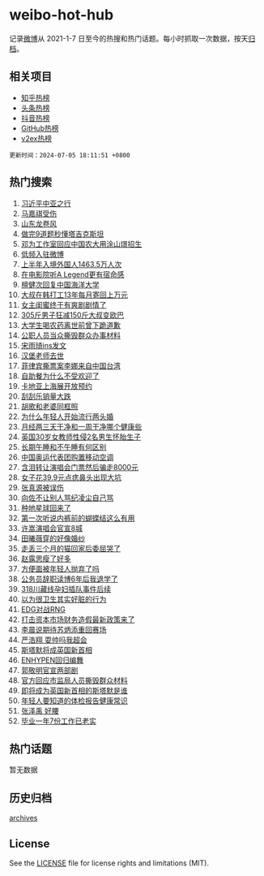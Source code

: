 # weibo-hot-hub

记录[微博](https://www.weibo.com)从 2021-1-7 日至今的热搜和热门话题。每小时抓取一次数据，按天[归档](archives)。

## 相关项目

- [知乎热榜](https://github.com/lonnyzhang423/zhihu-hot-hub)
- [头条热榜](https://github.com/lonnyzhang423/toutiao-hot-hub)
- [抖音热榜](https://github.com/lonnyzhang423/douyin-hot-hub)
- [GitHub热榜](https://github.com/lonnyzhang423/github-hot-hub)
- [v2ex热榜](https://github.com/lonnyzhang423/v2ex-hot-hub)


`更新时间：2024-07-05 18:11:51 +0800`

## 热门搜索

1. [习近平中亚之行](https://m.weibo.cn/search?containerid=100103type%3D1%26t%3D10%26q%3D%23%E4%B9%A0%E8%BF%91%E5%B9%B3%E4%B8%AD%E4%BA%9A%E4%B9%8B%E8%A1%8C%23&stream_entry_id=51&isnewpage=1&extparam=seat%3D1%26q%3D%2523%25E4%25B9%25A0%25E8%25BF%2591%25E5%25B9%25B3%25E4%25B8%25AD%25E4%25BA%259A%25E4%25B9%258B%25E8%25A1%258C%2523%26stream_entry_id%3D51%26c_type%3D51%26filter_type%3Drealtimehot%26pos%3D0%26cate%3D10103%26dgr%3D0%26display_time%3D1720174310%26pre_seqid%3D1720174310480023587106)
1. [马嘉祺受伤](https://m.weibo.cn/search?containerid=100103type%3D1%26t%3D10%26q%3D%E9%A9%AC%E5%98%89%E7%A5%BA%E5%8F%97%E4%BC%A4&stream_entry_id=31&isnewpage=1&extparam=seat%3D1%26q%3D%25E9%25A9%25AC%25E5%2598%2589%25E7%25A5%25BA%25E5%258F%2597%25E4%25BC%25A4%26dgr%3D0%26c_type%3D31%26lcate%3D5001%26cate%3D5001%26realpos%3D1%26stream_entry_id%3D31%26filter_type%3Drealtimehot%26band_rank%3D1%26pos%3D0%26flag%3D1%26display_time%3D1720174310%26pre_seqid%3D1720174310480023587106)
1. [山东龙卷风](https://m.weibo.cn/search?containerid=100103type%3D1%26t%3D10%26q%3D%E5%B1%B1%E4%B8%9C%E9%BE%99%E5%8D%B7%E9%A3%8E&stream_entry_id=31&isnewpage=1&extparam=seat%3D1%26q%3D%25E5%25B1%25B1%25E4%25B8%259C%25E9%25BE%2599%25E5%258D%25B7%25E9%25A3%258E%26dgr%3D0%26c_type%3D31%26lcate%3D5001%26cate%3D5001%26realpos%3D2%26stream_entry_id%3D31%26filter_type%3Drealtimehot%26band_rank%3D2%26pos%3D1%26flag%3D0%26display_time%3D1720174310%26pre_seqid%3D1720174310480023587106)
1. [做完9道题秒懂塔吉克斯坦](https://m.weibo.cn/search?containerid=100103type%3D1%26t%3D10%26q%3D%23%E5%81%9A%E5%AE%8C9%E9%81%93%E9%A2%98%E7%A7%92%E6%87%82%E5%A1%94%E5%90%89%E5%85%8B%E6%96%AF%E5%9D%A6%23&stream_entry_id=31&isnewpage=1&extparam=seat%3D1%26q%3D%2523%25E5%2581%259A%25E5%25AE%258C9%25E9%2581%2593%25E9%25A2%2598%25E7%25A7%2592%25E6%2587%2582%25E5%25A1%2594%25E5%2590%2589%25E5%2585%258B%25E6%2596%25AF%25E5%259D%25A6%2523%26dgr%3D0%26c_type%3D31%26lcate%3D5001%26cate%3D5001%26realpos%3D3%26stream_entry_id%3D31%26filter_type%3Drealtimehot%26band_rank%3D3%26pos%3D2%26flag%3D1%26display_time%3D1720174310%26pre_seqid%3D1720174310480023587106)
1. [邓为工作室回应中国农大用涂山璟招生](https://m.weibo.cn/search?containerid=100103type%3D1%26t%3D10%26q%3D%23%E9%82%93%E4%B8%BA%E5%B7%A5%E4%BD%9C%E5%AE%A4%E5%9B%9E%E5%BA%94%E4%B8%AD%E5%9B%BD%E5%86%9C%E5%A4%A7%E7%94%A8%E6%B6%82%E5%B1%B1%E7%92%9F%E6%8B%9B%E7%94%9F%23&stream_entry_id=31&isnewpage=1&extparam=seat%3D1%26q%3D%2523%25E9%2582%2593%25E4%25B8%25BA%25E5%25B7%25A5%25E4%25BD%259C%25E5%25AE%25A4%25E5%259B%259E%25E5%25BA%2594%25E4%25B8%25AD%25E5%259B%25BD%25E5%2586%259C%25E5%25A4%25A7%25E7%2594%25A8%25E6%25B6%2582%25E5%25B1%25B1%25E7%2592%259F%25E6%258B%259B%25E7%2594%259F%2523%26dgr%3D0%26c_type%3D31%26lcate%3D5001%26cate%3D5001%26realpos%3D4%26stream_entry_id%3D31%26filter_type%3Drealtimehot%26band_rank%3D4%26pos%3D3%26flag%3D1%26display_time%3D1720174310%26pre_seqid%3D1720174310480023587106)
1. [低频入驻微博](https://m.weibo.cn/search?containerid=100103type%3D1%26t%3D10%26q%3D%23%E4%BD%8E%E9%A2%91%E5%85%A5%E9%A9%BB%E5%BE%AE%E5%8D%9A%23&stream_entry_id=31&isnewpage=1&extparam=seat%3D1%26q%3D%2523%25E4%25BD%258E%25E9%25A2%2591%25E5%2585%25A5%25E9%25A9%25BB%25E5%25BE%25AE%25E5%258D%259A%2523%26dgr%3D0%26c_type%3D31%26lcate%3D5001%26cate%3D5001%26realpos%3D5%26stream_entry_id%3D31%26filter_type%3Drealtimehot%26band_rank%3D5%26pos%3D4%26flag%3D1%26display_time%3D1720174310%26pre_seqid%3D1720174310480023587106)
1. [上半年入境外国人1463.5万人次](https://m.weibo.cn/search?containerid=100103type%3D1%26t%3D10%26q%3D%23%E4%B8%8A%E5%8D%8A%E5%B9%B4%E5%85%A5%E5%A2%83%E5%A4%96%E5%9B%BD%E4%BA%BA1463.5%E4%B8%87%E4%BA%BA%E6%AC%A1%23&stream_entry_id=31&isnewpage=1&extparam=seat%3D1%26q%3D%2523%25E4%25B8%258A%25E5%258D%258A%25E5%25B9%25B4%25E5%2585%25A5%25E5%25A2%2583%25E5%25A4%2596%25E5%259B%25BD%25E4%25BA%25BA1463.5%25E4%25B8%2587%25E4%25BA%25BA%25E6%25AC%25A1%2523%26dgr%3D0%26c_type%3D31%26lcate%3D5001%26cate%3D5001%26realpos%3D6%26stream_entry_id%3D31%26filter_type%3Drealtimehot%26band_rank%3D6%26pos%3D5%26flag%3D1%26display_time%3D1720174310%26pre_seqid%3D1720174310480023587106)
1. [在电影院听A Legend更有宿命感](https://m.weibo.cn/search?containerid=100103type%3D1%26t%3D10%26q%3D%23%E5%9C%A8%E7%94%B5%E5%BD%B1%E9%99%A2%E5%90%ACA+Legend%E6%9B%B4%E6%9C%89%E5%AE%BF%E5%91%BD%E6%84%9F%23&stream_entry_id=31&isnewpage=1&extparam=seat%3D1%26topic_ad%3D1%26q%3D%2523%25E5%259C%25A8%25E7%2594%25B5%25E5%25BD%25B1%25E9%2599%25A2%25E5%2590%25ACA%2520Legend%25E6%259B%25B4%25E6%259C%2589%25E5%25AE%25BF%25E5%2591%25BD%25E6%2584%259F%2523%26dgr%3D0%26c_type%3D31%26adid%3D245013%26lcate%3D5001%26cate%3D5001%26stream_entry_id%3D31%26is_ad_pos%3D1%26band_rank%3D7%26pos%3D6%26filter_type%3Drealtimehot%26display_time%3D1720174310%26pre_seqid%3D1720174310480023587106)
1. [檀健次回复中国海洋大学](https://m.weibo.cn/search?containerid=100103type%3D1%26t%3D10%26q%3D%23%E6%AA%80%E5%81%A5%E6%AC%A1%E5%9B%9E%E5%A4%8D%E4%B8%AD%E5%9B%BD%E6%B5%B7%E6%B4%8B%E5%A4%A7%E5%AD%A6%23&stream_entry_id=31&isnewpage=1&extparam=seat%3D1%26q%3D%2523%25E6%25AA%2580%25E5%2581%25A5%25E6%25AC%25A1%25E5%259B%259E%25E5%25A4%258D%25E4%25B8%25AD%25E5%259B%25BD%25E6%25B5%25B7%25E6%25B4%258B%25E5%25A4%25A7%25E5%25AD%25A6%2523%26dgr%3D0%26c_type%3D31%26lcate%3D5001%26cate%3D5001%26realpos%3D7%26stream_entry_id%3D31%26filter_type%3Drealtimehot%26band_rank%3D7%26pos%3D7%26flag%3D0%26display_time%3D1720174310%26pre_seqid%3D1720174310480023587106)
1. [大叔在韩打工13年每月寄回上万元](https://m.weibo.cn/search?containerid=100103type%3D1%26t%3D10%26q%3D%23%E5%A4%A7%E5%8F%94%E5%9C%A8%E9%9F%A9%E6%89%93%E5%B7%A513%E5%B9%B4%E6%AF%8F%E6%9C%88%E5%AF%84%E5%9B%9E%E4%B8%8A%E4%B8%87%E5%85%83%23&stream_entry_id=31&isnewpage=1&extparam=seat%3D1%26q%3D%2523%25E5%25A4%25A7%25E5%258F%2594%25E5%259C%25A8%25E9%259F%25A9%25E6%2589%2593%25E5%25B7%25A513%25E5%25B9%25B4%25E6%25AF%258F%25E6%259C%2588%25E5%25AF%2584%25E5%259B%259E%25E4%25B8%258A%25E4%25B8%2587%25E5%2585%2583%2523%26dgr%3D0%26c_type%3D31%26lcate%3D5001%26cate%3D5001%26realpos%3D8%26stream_entry_id%3D31%26filter_type%3Drealtimehot%26band_rank%3D8%26pos%3D8%26flag%3D0%26display_time%3D1720174310%26pre_seqid%3D1720174310480023587106)
1. [女主闺蜜终于有爽剧剧情了](https://m.weibo.cn/search?containerid=100103type%3D1%26t%3D10%26q%3D%23%E5%A5%B3%E4%B8%BB%E9%97%BA%E8%9C%9C%E7%BB%88%E4%BA%8E%E6%9C%89%E7%88%BD%E5%89%A7%E5%89%A7%E6%83%85%E4%BA%86%23&stream_entry_id=31&isnewpage=1&extparam=seat%3D1%26q%3D%2523%25E5%25A5%25B3%25E4%25B8%25BB%25E9%2597%25BA%25E8%259C%259C%25E7%25BB%2588%25E4%25BA%258E%25E6%259C%2589%25E7%2588%25BD%25E5%2589%25A7%25E5%2589%25A7%25E6%2583%2585%25E4%25BA%2586%2523%26dgr%3D0%26c_type%3D31%26lcate%3D5001%26cate%3D5001%26realpos%3D9%26stream_entry_id%3D31%26filter_type%3Drealtimehot%26band_rank%3D9%26pos%3D9%26flag%3D0%26display_time%3D1720174310%26pre_seqid%3D1720174310480023587106)
1. [305斤男子狂减150斤大叔变欧巴](https://m.weibo.cn/search?containerid=100103type%3D1%26t%3D10%26q%3D%23305%E6%96%A4%E7%94%B7%E5%AD%90%E7%8B%82%E5%87%8F150%E6%96%A4%E5%A4%A7%E5%8F%94%E5%8F%98%E6%AC%A7%E5%B7%B4%23&stream_entry_id=31&isnewpage=1&extparam=seat%3D1%26q%3D%2523305%25E6%2596%25A4%25E7%2594%25B7%25E5%25AD%2590%25E7%258B%2582%25E5%2587%258F150%25E6%2596%25A4%25E5%25A4%25A7%25E5%258F%2594%25E5%258F%2598%25E6%25AC%25A7%25E5%25B7%25B4%2523%26dgr%3D0%26c_type%3D31%26lcate%3D5001%26cate%3D5001%26realpos%3D10%26stream_entry_id%3D31%26filter_type%3Drealtimehot%26band_rank%3D10%26pos%3D10%26flag%3D32768%26display_time%3D1720174310%26pre_seqid%3D1720174310480023587106)
1. [大学生喝农药离世前曾下跪道歉](https://m.weibo.cn/search?containerid=100103type%3D1%26t%3D10%26q%3D%23%E5%A4%A7%E5%AD%A6%E7%94%9F%E5%96%9D%E5%86%9C%E8%8D%AF%E7%A6%BB%E4%B8%96%E5%89%8D%E6%9B%BE%E4%B8%8B%E8%B7%AA%E9%81%93%E6%AD%89%23&stream_entry_id=31&isnewpage=1&extparam=seat%3D1%26q%3D%2523%25E5%25A4%25A7%25E5%25AD%25A6%25E7%2594%259F%25E5%2596%259D%25E5%2586%259C%25E8%258D%25AF%25E7%25A6%25BB%25E4%25B8%2596%25E5%2589%258D%25E6%259B%25BE%25E4%25B8%258B%25E8%25B7%25AA%25E9%2581%2593%25E6%25AD%2589%2523%26dgr%3D0%26c_type%3D31%26lcate%3D5001%26cate%3D5001%26realpos%3D11%26stream_entry_id%3D31%26filter_type%3Drealtimehot%26band_rank%3D11%26pos%3D11%26flag%3D1%26display_time%3D1720174310%26pre_seqid%3D1720174310480023587106)
1. [公职人员当众撕毁群众办事材料](https://m.weibo.cn/search?containerid=100103type%3D1%26t%3D10%26q%3D%23%E5%85%AC%E8%81%8C%E4%BA%BA%E5%91%98%E5%BD%93%E4%BC%97%E6%92%95%E6%AF%81%E7%BE%A4%E4%BC%97%E5%8A%9E%E4%BA%8B%E6%9D%90%E6%96%99%23&stream_entry_id=31&isnewpage=1&extparam=seat%3D1%26q%3D%2523%25E5%2585%25AC%25E8%2581%258C%25E4%25BA%25BA%25E5%2591%2598%25E5%25BD%2593%25E4%25BC%2597%25E6%2592%2595%25E6%25AF%2581%25E7%25BE%25A4%25E4%25BC%2597%25E5%258A%259E%25E4%25BA%258B%25E6%259D%2590%25E6%2596%2599%2523%26dgr%3D0%26c_type%3D31%26lcate%3D5001%26cate%3D5001%26realpos%3D12%26stream_entry_id%3D31%26filter_type%3Drealtimehot%26band_rank%3D12%26pos%3D12%26flag%3D1%26display_time%3D1720174310%26pre_seqid%3D1720174310480023587106)
1. [宋雨琦ins发文](https://m.weibo.cn/search?containerid=100103type%3D1%26t%3D10%26q%3D%23%E5%AE%8B%E9%9B%A8%E7%90%A6ins%E5%8F%91%E6%96%87%23&stream_entry_id=31&isnewpage=1&extparam=seat%3D1%26q%3D%2523%25E5%25AE%258B%25E9%259B%25A8%25E7%2590%25A6ins%25E5%258F%2591%25E6%2596%2587%2523%26dgr%3D0%26c_type%3D31%26lcate%3D5001%26cate%3D5001%26realpos%3D13%26stream_entry_id%3D31%26filter_type%3Drealtimehot%26band_rank%3D13%26pos%3D13%26flag%3D1%26display_time%3D1720174310%26pre_seqid%3D1720174310480023587106)
1. [汉堡老师去世](https://m.weibo.cn/search?containerid=100103type%3D1%26t%3D10%26q%3D%E6%B1%89%E5%A0%A1%E8%80%81%E5%B8%88%E5%8E%BB%E4%B8%96&stream_entry_id=31&isnewpage=1&extparam=seat%3D1%26q%3D%25E6%25B1%2589%25E5%25A0%25A1%25E8%2580%2581%25E5%25B8%2588%25E5%258E%25BB%25E4%25B8%2596%26dgr%3D0%26c_type%3D31%26lcate%3D5001%26cate%3D5001%26realpos%3D14%26stream_entry_id%3D31%26filter_type%3Drealtimehot%26band_rank%3D14%26pos%3D14%26flag%3D1%26display_time%3D1720174310%26pre_seqid%3D1720174310480023587106)
1. [菲律宾撕票案李娜来自中国台湾](https://m.weibo.cn/search?containerid=100103type%3D1%26t%3D10%26q%3D%23%E8%8F%B2%E5%BE%8B%E5%AE%BE%E6%92%95%E7%A5%A8%E6%A1%88%E6%9D%8E%E5%A8%9C%E6%9D%A5%E8%87%AA%E4%B8%AD%E5%9B%BD%E5%8F%B0%E6%B9%BE%23&stream_entry_id=31&isnewpage=1&extparam=seat%3D1%26q%3D%2523%25E8%258F%25B2%25E5%25BE%258B%25E5%25AE%25BE%25E6%2592%2595%25E7%25A5%25A8%25E6%25A1%2588%25E6%259D%258E%25E5%25A8%259C%25E6%259D%25A5%25E8%2587%25AA%25E4%25B8%25AD%25E5%259B%25BD%25E5%258F%25B0%25E6%25B9%25BE%2523%26dgr%3D0%26c_type%3D31%26lcate%3D5001%26cate%3D5001%26realpos%3D15%26stream_entry_id%3D31%26filter_type%3Drealtimehot%26band_rank%3D15%26pos%3D15%26flag%3D0%26display_time%3D1720174310%26pre_seqid%3D1720174310480023587106)
1. [自助餐为什么不受欢迎了](https://m.weibo.cn/search?containerid=100103type%3D1%26t%3D10%26q%3D%23%E8%87%AA%E5%8A%A9%E9%A4%90%E4%B8%BA%E4%BB%80%E4%B9%88%E4%B8%8D%E5%8F%97%E6%AC%A2%E8%BF%8E%E4%BA%86%23&stream_entry_id=31&isnewpage=1&extparam=seat%3D1%26q%3D%2523%25E8%2587%25AA%25E5%258A%25A9%25E9%25A4%2590%25E4%25B8%25BA%25E4%25BB%2580%25E4%25B9%2588%25E4%25B8%258D%25E5%258F%2597%25E6%25AC%25A2%25E8%25BF%258E%25E4%25BA%2586%2523%26dgr%3D0%26c_type%3D31%26lcate%3D5001%26cate%3D5001%26realpos%3D16%26stream_entry_id%3D31%26filter_type%3Drealtimehot%26band_rank%3D16%26pos%3D16%26flag%3D1%26display_time%3D1720174310%26pre_seqid%3D1720174310480023587106)
1. [卡地亚上海展开放预约](https://m.weibo.cn/search?containerid=100103type%3D1%26t%3D10%26q%3D%23%E5%8D%A1%E5%9C%B0%E4%BA%9A%E4%B8%8A%E6%B5%B7%E5%B1%95%E5%BC%80%E6%94%BE%E9%A2%84%E7%BA%A6%23&stream_entry_id=31&isnewpage=1&extparam=seat%3D1%26q%3D%2523%25E5%258D%25A1%25E5%259C%25B0%25E4%25BA%259A%25E4%25B8%258A%25E6%25B5%25B7%25E5%25B1%2595%25E5%25BC%2580%25E6%2594%25BE%25E9%25A2%2584%25E7%25BA%25A6%2523%26dgr%3D0%26c_type%3D31%26adid%3D245016%26lcate%3D5001%26cate%3D5001%26realpos%3D17%26stream_entry_id%3D31%26filter_type%3Drealtimehot%26band_rank%3D17%26pos%3D17%26flag%3D0%26display_time%3D1720174310%26pre_seqid%3D1720174310480023587106)
1. [刮刮乐销量大跌](https://m.weibo.cn/search?containerid=100103type%3D1%26t%3D10%26q%3D%23%E5%88%AE%E5%88%AE%E4%B9%90%E9%94%80%E9%87%8F%E5%A4%A7%E8%B7%8C%23&stream_entry_id=31&isnewpage=1&extparam=seat%3D1%26q%3D%2523%25E5%2588%25AE%25E5%2588%25AE%25E4%25B9%2590%25E9%2594%2580%25E9%2587%258F%25E5%25A4%25A7%25E8%25B7%258C%2523%26dgr%3D0%26c_type%3D31%26lcate%3D5001%26cate%3D5001%26realpos%3D18%26stream_entry_id%3D31%26filter_type%3Drealtimehot%26band_rank%3D18%26pos%3D18%26flag%3D0%26display_time%3D1720174310%26pre_seqid%3D1720174310480023587106)
1. [胡歌和老婆同框照](https://m.weibo.cn/search?containerid=100103type%3D1%26t%3D10%26q%3D%23%E8%83%A1%E6%AD%8C%E5%92%8C%E8%80%81%E5%A9%86%E5%90%8C%E6%A1%86%E7%85%A7%23&stream_entry_id=31&isnewpage=1&extparam=seat%3D1%26q%3D%2523%25E8%2583%25A1%25E6%25AD%258C%25E5%2592%258C%25E8%2580%2581%25E5%25A9%2586%25E5%2590%258C%25E6%25A1%2586%25E7%2585%25A7%2523%26dgr%3D0%26c_type%3D31%26lcate%3D5001%26cate%3D5001%26realpos%3D19%26stream_entry_id%3D31%26filter_type%3Drealtimehot%26band_rank%3D19%26pos%3D19%26flag%3D2%26display_time%3D1720174310%26pre_seqid%3D1720174310480023587106)
1. [为什么年轻人开始流行两头婚](https://m.weibo.cn/search?containerid=100103type%3D1%26t%3D10%26q%3D%23%E4%B8%BA%E4%BB%80%E4%B9%88%E5%B9%B4%E8%BD%BB%E4%BA%BA%E5%BC%80%E5%A7%8B%E6%B5%81%E8%A1%8C%E4%B8%A4%E5%A4%B4%E5%A9%9A%23&stream_entry_id=31&isnewpage=1&extparam=seat%3D1%26q%3D%2523%25E4%25B8%25BA%25E4%25BB%2580%25E4%25B9%2588%25E5%25B9%25B4%25E8%25BD%25BB%25E4%25BA%25BA%25E5%25BC%2580%25E5%25A7%258B%25E6%25B5%2581%25E8%25A1%258C%25E4%25B8%25A4%25E5%25A4%25B4%25E5%25A9%259A%2523%26dgr%3D0%26c_type%3D31%26lcate%3D5001%26cate%3D5001%26realpos%3D20%26stream_entry_id%3D31%26filter_type%3Drealtimehot%26band_rank%3D20%26pos%3D20%26flag%3D0%26display_time%3D1720174310%26pre_seqid%3D1720174310480023587106)
1. [月经两三天干净和一周干净哪个健康些](https://m.weibo.cn/search?containerid=100103type%3D1%26t%3D10%26q%3D%23%E6%9C%88%E7%BB%8F%E4%B8%A4%E4%B8%89%E5%A4%A9%E5%B9%B2%E5%87%80%E5%92%8C%E4%B8%80%E5%91%A8%E5%B9%B2%E5%87%80%E5%93%AA%E4%B8%AA%E5%81%A5%E5%BA%B7%E4%BA%9B%23&stream_entry_id=31&isnewpage=1&extparam=seat%3D1%26q%3D%2523%25E6%259C%2588%25E7%25BB%258F%25E4%25B8%25A4%25E4%25B8%2589%25E5%25A4%25A9%25E5%25B9%25B2%25E5%2587%2580%25E5%2592%258C%25E4%25B8%2580%25E5%2591%25A8%25E5%25B9%25B2%25E5%2587%2580%25E5%2593%25AA%25E4%25B8%25AA%25E5%2581%25A5%25E5%25BA%25B7%25E4%25BA%259B%2523%26dgr%3D0%26c_type%3D31%26lcate%3D5001%26cate%3D5001%26realpos%3D21%26stream_entry_id%3D31%26filter_type%3Drealtimehot%26band_rank%3D21%26pos%3D21%26flag%3D1%26display_time%3D1720174310%26pre_seqid%3D1720174310480023587106)
1. [英国30岁女教师性侵2名男生怀胎生子](https://m.weibo.cn/search?containerid=100103type%3D1%26t%3D10%26q%3D%23%E8%8B%B1%E5%9B%BD30%E5%B2%81%E5%A5%B3%E6%95%99%E5%B8%88%E6%80%A7%E4%BE%B52%E5%90%8D%E7%94%B7%E7%94%9F%E6%80%80%E8%83%8E%E7%94%9F%E5%AD%90%23&stream_entry_id=31&isnewpage=1&extparam=seat%3D1%26q%3D%2523%25E8%258B%25B1%25E5%259B%25BD30%25E5%25B2%2581%25E5%25A5%25B3%25E6%2595%2599%25E5%25B8%2588%25E6%2580%25A7%25E4%25BE%25B52%25E5%2590%258D%25E7%2594%25B7%25E7%2594%259F%25E6%2580%2580%25E8%2583%258E%25E7%2594%259F%25E5%25AD%2590%2523%26dgr%3D0%26c_type%3D31%26lcate%3D5001%26cate%3D5001%26realpos%3D22%26stream_entry_id%3D31%26filter_type%3Drealtimehot%26band_rank%3D22%26pos%3D22%26flag%3D0%26display_time%3D1720174310%26pre_seqid%3D1720174310480023587106)
1. [长期午睡和不午睡有何区别](https://m.weibo.cn/search?containerid=100103type%3D1%26t%3D10%26q%3D%23%E9%95%BF%E6%9C%9F%E5%8D%88%E7%9D%A1%E5%92%8C%E4%B8%8D%E5%8D%88%E7%9D%A1%E6%9C%89%E4%BD%95%E5%8C%BA%E5%88%AB%23&stream_entry_id=31&isnewpage=1&extparam=seat%3D1%26q%3D%2523%25E9%2595%25BF%25E6%259C%259F%25E5%258D%2588%25E7%259D%25A1%25E5%2592%258C%25E4%25B8%258D%25E5%258D%2588%25E7%259D%25A1%25E6%259C%2589%25E4%25BD%2595%25E5%258C%25BA%25E5%2588%25AB%2523%26dgr%3D0%26c_type%3D31%26lcate%3D5001%26cate%3D5001%26realpos%3D23%26stream_entry_id%3D31%26filter_type%3Drealtimehot%26band_rank%3D23%26pos%3D23%26flag%3D0%26display_time%3D1720174310%26pre_seqid%3D1720174310480023587106)
1. [中国奥运代表团购置移动空调](https://m.weibo.cn/search?containerid=100103type%3D1%26t%3D10%26q%3D%23%E4%B8%AD%E5%9B%BD%E5%A5%A5%E8%BF%90%E4%BB%A3%E8%A1%A8%E5%9B%A2%E8%B4%AD%E7%BD%AE%E7%A7%BB%E5%8A%A8%E7%A9%BA%E8%B0%83%23&stream_entry_id=31&isnewpage=1&extparam=seat%3D1%26q%3D%2523%25E4%25B8%25AD%25E5%259B%25BD%25E5%25A5%25A5%25E8%25BF%2590%25E4%25BB%25A3%25E8%25A1%25A8%25E5%259B%25A2%25E8%25B4%25AD%25E7%25BD%25AE%25E7%25A7%25BB%25E5%258A%25A8%25E7%25A9%25BA%25E8%25B0%2583%2523%26dgr%3D0%26c_type%3D31%26lcate%3D5001%26cate%3D5001%26realpos%3D24%26stream_entry_id%3D31%26filter_type%3Drealtimehot%26band_rank%3D24%26pos%3D24%26flag%3D0%26display_time%3D1720174310%26pre_seqid%3D1720174310480023587106)
1. [含泪转让演唱会门票然后骗走8000元](https://m.weibo.cn/search?containerid=100103type%3D1%26t%3D10%26q%3D%23%E5%90%AB%E6%B3%AA%E8%BD%AC%E8%AE%A9%E6%BC%94%E5%94%B1%E4%BC%9A%E9%97%A8%E7%A5%A8%E7%84%B6%E5%90%8E%E9%AA%97%E8%B5%B08000%E5%85%83%23&stream_entry_id=31&isnewpage=1&extparam=seat%3D1%26q%3D%2523%25E5%2590%25AB%25E6%25B3%25AA%25E8%25BD%25AC%25E8%25AE%25A9%25E6%25BC%2594%25E5%2594%25B1%25E4%25BC%259A%25E9%2597%25A8%25E7%25A5%25A8%25E7%2584%25B6%25E5%2590%258E%25E9%25AA%2597%25E8%25B5%25B08000%25E5%2585%2583%2523%26dgr%3D0%26c_type%3D31%26lcate%3D5001%26cate%3D5001%26realpos%3D25%26stream_entry_id%3D31%26filter_type%3Drealtimehot%26band_rank%3D25%26pos%3D25%26flag%3D1%26display_time%3D1720174310%26pre_seqid%3D1720174310480023587106)
1. [女子花39.9元点痣鼻头出现大坑](https://m.weibo.cn/search?containerid=100103type%3D1%26t%3D10%26q%3D%23%E5%A5%B3%E5%AD%90%E8%8A%B139.9%E5%85%83%E7%82%B9%E7%97%A3%E9%BC%BB%E5%A4%B4%E5%87%BA%E7%8E%B0%E5%A4%A7%E5%9D%91%23&stream_entry_id=31&isnewpage=1&extparam=seat%3D1%26q%3D%2523%25E5%25A5%25B3%25E5%25AD%2590%25E8%258A%25B139.9%25E5%2585%2583%25E7%2582%25B9%25E7%2597%25A3%25E9%25BC%25BB%25E5%25A4%25B4%25E5%2587%25BA%25E7%258E%25B0%25E5%25A4%25A7%25E5%259D%2591%2523%26dgr%3D0%26c_type%3D31%26lcate%3D5001%26cate%3D5001%26realpos%3D26%26stream_entry_id%3D31%26filter_type%3Drealtimehot%26band_rank%3D26%26pos%3D26%26flag%3D1%26display_time%3D1720174310%26pre_seqid%3D1720174310480023587106)
1. [张真源被误伤](https://m.weibo.cn/search?containerid=100103type%3D1%26t%3D10%26q%3D%23%E5%BC%A0%E7%9C%9F%E6%BA%90%E8%A2%AB%E8%AF%AF%E4%BC%A4%23&stream_entry_id=31&isnewpage=1&extparam=seat%3D1%26q%3D%2523%25E5%25BC%25A0%25E7%259C%259F%25E6%25BA%2590%25E8%25A2%25AB%25E8%25AF%25AF%25E4%25BC%25A4%2523%26dgr%3D0%26c_type%3D31%26lcate%3D5001%26cate%3D5001%26realpos%3D27%26stream_entry_id%3D31%26filter_type%3Drealtimehot%26band_rank%3D27%26pos%3D27%26flag%3D1%26display_time%3D1720174310%26pre_seqid%3D1720174310480023587106)
1. [向佐不让别人骂纪凌尘自己骂](https://m.weibo.cn/search?containerid=100103type%3D1%26t%3D10%26q%3D%23%E5%90%91%E4%BD%90%E4%B8%8D%E8%AE%A9%E5%88%AB%E4%BA%BA%E9%AA%82%E7%BA%AA%E5%87%8C%E5%B0%98%E8%87%AA%E5%B7%B1%E9%AA%82%23&stream_entry_id=31&isnewpage=1&extparam=seat%3D1%26q%3D%2523%25E5%2590%2591%25E4%25BD%2590%25E4%25B8%258D%25E8%25AE%25A9%25E5%2588%25AB%25E4%25BA%25BA%25E9%25AA%2582%25E7%25BA%25AA%25E5%2587%258C%25E5%25B0%2598%25E8%2587%25AA%25E5%25B7%25B1%25E9%25AA%2582%2523%26dgr%3D0%26c_type%3D31%26lcate%3D5001%26cate%3D5001%26realpos%3D28%26stream_entry_id%3D31%26filter_type%3Drealtimehot%26band_rank%3D28%26pos%3D28%26flag%3D1%26display_time%3D1720174310%26pre_seqid%3D1720174310480023587106)
1. [种地星球回来了](https://m.weibo.cn/search?containerid=100103type%3D1%26t%3D10%26q%3D%E7%A7%8D%E5%9C%B0%E6%98%9F%E7%90%83%E5%9B%9E%E6%9D%A5%E4%BA%86&stream_entry_id=31&isnewpage=1&extparam=seat%3D1%26q%3D%25E7%25A7%258D%25E5%259C%25B0%25E6%2598%259F%25E7%2590%2583%25E5%259B%259E%25E6%259D%25A5%25E4%25BA%2586%26dgr%3D0%26c_type%3D31%26lcate%3D5001%26cate%3D5001%26realpos%3D29%26stream_entry_id%3D31%26filter_type%3Drealtimehot%26band_rank%3D29%26pos%3D29%26flag%3D1%26display_time%3D1720174310%26pre_seqid%3D1720174310480023587106)
1. [第一次听说内裤前的蝴蝶结这么有用](https://m.weibo.cn/search?containerid=100103type%3D1%26t%3D10%26q%3D%23%E7%AC%AC%E4%B8%80%E6%AC%A1%E5%90%AC%E8%AF%B4%E5%86%85%E8%A3%A4%E5%89%8D%E7%9A%84%E8%9D%B4%E8%9D%B6%E7%BB%93%E8%BF%99%E4%B9%88%E6%9C%89%E7%94%A8%23&stream_entry_id=31&isnewpage=1&extparam=seat%3D1%26q%3D%2523%25E7%25AC%25AC%25E4%25B8%2580%25E6%25AC%25A1%25E5%2590%25AC%25E8%25AF%25B4%25E5%2586%2585%25E8%25A3%25A4%25E5%2589%258D%25E7%259A%2584%25E8%259D%25B4%25E8%259D%25B6%25E7%25BB%2593%25E8%25BF%2599%25E4%25B9%2588%25E6%259C%2589%25E7%2594%25A8%2523%26dgr%3D0%26c_type%3D31%26lcate%3D5001%26cate%3D5001%26realpos%3D30%26stream_entry_id%3D31%26filter_type%3Drealtimehot%26band_rank%3D30%26pos%3D30%26flag%3D1%26display_time%3D1720174310%26pre_seqid%3D1720174310480023587106)
1. [许嵩演唱会官宣8城](https://m.weibo.cn/search?containerid=100103type%3D1%26t%3D10%26q%3D%23%E8%AE%B8%E5%B5%A9%E6%BC%94%E5%94%B1%E4%BC%9A%E5%AE%98%E5%AE%A38%E5%9F%8E%23&stream_entry_id=31&isnewpage=1&extparam=seat%3D1%26q%3D%2523%25E8%25AE%25B8%25E5%25B5%25A9%25E6%25BC%2594%25E5%2594%25B1%25E4%25BC%259A%25E5%25AE%2598%25E5%25AE%25A38%25E5%259F%258E%2523%26dgr%3D0%26c_type%3D31%26lcate%3D5001%26cate%3D5001%26realpos%3D31%26stream_entry_id%3D31%26filter_type%3Drealtimehot%26band_rank%3D31%26pos%3D31%26flag%3D1%26display_time%3D1720174310%26pre_seqid%3D1720174310480023587106)
1. [田曦薇穿的好像婚纱](https://m.weibo.cn/search?containerid=100103type%3D1%26t%3D10%26q%3D%23%E7%94%B0%E6%9B%A6%E8%96%87%E7%A9%BF%E7%9A%84%E5%A5%BD%E5%83%8F%E5%A9%9A%E7%BA%B1%23&stream_entry_id=31&isnewpage=1&extparam=seat%3D1%26q%3D%2523%25E7%2594%25B0%25E6%259B%25A6%25E8%2596%2587%25E7%25A9%25BF%25E7%259A%2584%25E5%25A5%25BD%25E5%2583%258F%25E5%25A9%259A%25E7%25BA%25B1%2523%26dgr%3D0%26c_type%3D31%26lcate%3D5001%26cate%3D5001%26realpos%3D32%26stream_entry_id%3D31%26filter_type%3Drealtimehot%26band_rank%3D32%26pos%3D32%26flag%3D0%26display_time%3D1720174310%26pre_seqid%3D1720174310480023587106)
1. [走丢三个月的猫回家后委屈哭了](https://m.weibo.cn/search?containerid=100103type%3D1%26t%3D10%26q%3D%23%E8%B5%B0%E4%B8%A2%E4%B8%89%E4%B8%AA%E6%9C%88%E7%9A%84%E7%8C%AB%E5%9B%9E%E5%AE%B6%E5%90%8E%E5%A7%94%E5%B1%88%E5%93%AD%E4%BA%86%23&stream_entry_id=31&isnewpage=1&extparam=seat%3D1%26q%3D%2523%25E8%25B5%25B0%25E4%25B8%25A2%25E4%25B8%2589%25E4%25B8%25AA%25E6%259C%2588%25E7%259A%2584%25E7%258C%25AB%25E5%259B%259E%25E5%25AE%25B6%25E5%2590%258E%25E5%25A7%2594%25E5%25B1%2588%25E5%2593%25AD%25E4%25BA%2586%2523%26dgr%3D0%26c_type%3D31%26lcate%3D5001%26cate%3D5001%26realpos%3D33%26stream_entry_id%3D31%26filter_type%3Drealtimehot%26band_rank%3D33%26pos%3D33%26flag%3D1%26display_time%3D1720174310%26pre_seqid%3D1720174310480023587106)
1. [赵露思瘦了好多](https://m.weibo.cn/search?containerid=100103type%3D1%26t%3D10%26q%3D%E8%B5%B5%E9%9C%B2%E6%80%9D%E7%98%A6%E4%BA%86%E5%A5%BD%E5%A4%9A&stream_entry_id=31&isnewpage=1&extparam=seat%3D1%26q%3D%25E8%25B5%25B5%25E9%259C%25B2%25E6%2580%259D%25E7%2598%25A6%25E4%25BA%2586%25E5%25A5%25BD%25E5%25A4%259A%26dgr%3D0%26c_type%3D31%26lcate%3D5001%26cate%3D5001%26realpos%3D34%26stream_entry_id%3D31%26filter_type%3Drealtimehot%26band_rank%3D34%26pos%3D34%26flag%3D0%26display_time%3D1720174310%26pre_seqid%3D1720174310480023587106)
1. [方便面被年轻人抛弃了吗](https://m.weibo.cn/search?containerid=100103type%3D1%26t%3D10%26q%3D%23%E6%96%B9%E4%BE%BF%E9%9D%A2%E8%A2%AB%E5%B9%B4%E8%BD%BB%E4%BA%BA%E6%8A%9B%E5%BC%83%E4%BA%86%E5%90%97%23&stream_entry_id=31&isnewpage=1&extparam=seat%3D1%26q%3D%2523%25E6%2596%25B9%25E4%25BE%25BF%25E9%259D%25A2%25E8%25A2%25AB%25E5%25B9%25B4%25E8%25BD%25BB%25E4%25BA%25BA%25E6%258A%259B%25E5%25BC%2583%25E4%25BA%2586%25E5%2590%2597%2523%26dgr%3D0%26c_type%3D31%26lcate%3D5001%26cate%3D5001%26realpos%3D35%26stream_entry_id%3D31%26filter_type%3Drealtimehot%26band_rank%3D35%26pos%3D35%26flag%3D1%26display_time%3D1720174310%26pre_seqid%3D1720174310480023587106)
1. [公务员辞职读博6年后我退学了](https://m.weibo.cn/search?containerid=100103type%3D1%26t%3D10%26q%3D%23%E5%85%AC%E5%8A%A1%E5%91%98%E8%BE%9E%E8%81%8C%E8%AF%BB%E5%8D%9A6%E5%B9%B4%E5%90%8E%E6%88%91%E9%80%80%E5%AD%A6%E4%BA%86%23&stream_entry_id=31&isnewpage=1&extparam=seat%3D1%26q%3D%2523%25E5%2585%25AC%25E5%258A%25A1%25E5%2591%2598%25E8%25BE%259E%25E8%2581%258C%25E8%25AF%25BB%25E5%258D%259A6%25E5%25B9%25B4%25E5%2590%258E%25E6%2588%2591%25E9%2580%2580%25E5%25AD%25A6%25E4%25BA%2586%2523%26dgr%3D0%26c_type%3D31%26lcate%3D5001%26cate%3D5001%26realpos%3D36%26stream_entry_id%3D31%26filter_type%3Drealtimehot%26band_rank%3D36%26pos%3D36%26flag%3D0%26display_time%3D1720174310%26pre_seqid%3D1720174310480023587106)
1. [318川藏线孕妇插队事件后续](https://m.weibo.cn/search?containerid=100103type%3D1%26t%3D10%26q%3D%23318%E5%B7%9D%E8%97%8F%E7%BA%BF%E5%AD%95%E5%A6%87%E6%8F%92%E9%98%9F%E4%BA%8B%E4%BB%B6%E5%90%8E%E7%BB%AD%23&stream_entry_id=31&isnewpage=1&extparam=seat%3D1%26q%3D%2523318%25E5%25B7%259D%25E8%2597%258F%25E7%25BA%25BF%25E5%25AD%2595%25E5%25A6%2587%25E6%258F%2592%25E9%2598%259F%25E4%25BA%258B%25E4%25BB%25B6%25E5%2590%258E%25E7%25BB%25AD%2523%26dgr%3D0%26c_type%3D31%26lcate%3D5001%26cate%3D5001%26realpos%3D37%26stream_entry_id%3D31%26filter_type%3Drealtimehot%26band_rank%3D37%26pos%3D37%26flag%3D0%26display_time%3D1720174310%26pre_seqid%3D1720174310480023587106)
1. [以为很卫生其实好脏的行为](https://m.weibo.cn/search?containerid=100103type%3D1%26t%3D10%26q%3D%23%E4%BB%A5%E4%B8%BA%E5%BE%88%E5%8D%AB%E7%94%9F%E5%85%B6%E5%AE%9E%E5%A5%BD%E8%84%8F%E7%9A%84%E8%A1%8C%E4%B8%BA%23&stream_entry_id=31&isnewpage=1&extparam=seat%3D1%26q%3D%2523%25E4%25BB%25A5%25E4%25B8%25BA%25E5%25BE%2588%25E5%258D%25AB%25E7%2594%259F%25E5%2585%25B6%25E5%25AE%259E%25E5%25A5%25BD%25E8%2584%258F%25E7%259A%2584%25E8%25A1%258C%25E4%25B8%25BA%2523%26dgr%3D0%26c_type%3D31%26lcate%3D5001%26cate%3D5001%26realpos%3D38%26stream_entry_id%3D31%26filter_type%3Drealtimehot%26band_rank%3D38%26pos%3D38%26flag%3D0%26display_time%3D1720174310%26pre_seqid%3D1720174310480023587106)
1. [EDG对战RNG](https://m.weibo.cn/search?containerid=100103type%3D1%26t%3D10%26q%3D%23EDG%E5%AF%B9%E6%88%98RNG%23&stream_entry_id=31&isnewpage=1&extparam=seat%3D1%26q%3D%2523EDG%25E5%25AF%25B9%25E6%2588%2598RNG%2523%26dgr%3D0%26c_type%3D31%26lcate%3D5001%26cate%3D5001%26realpos%3D39%26stream_entry_id%3D31%26filter_type%3Drealtimehot%26band_rank%3D39%26pos%3D39%26flag%3D1%26display_time%3D1720174310%26pre_seqid%3D1720174310480023587106)
1. [打击资本市场财务造假最新政策来了](https://m.weibo.cn/search?containerid=100103type%3D1%26t%3D10%26q%3D%23%E6%89%93%E5%87%BB%E8%B5%84%E6%9C%AC%E5%B8%82%E5%9C%BA%E8%B4%A2%E5%8A%A1%E9%80%A0%E5%81%87%E6%9C%80%E6%96%B0%E6%94%BF%E7%AD%96%E6%9D%A5%E4%BA%86%23&stream_entry_id=31&isnewpage=1&extparam=seat%3D1%26q%3D%2523%25E6%2589%2593%25E5%2587%25BB%25E8%25B5%2584%25E6%259C%25AC%25E5%25B8%2582%25E5%259C%25BA%25E8%25B4%25A2%25E5%258A%25A1%25E9%2580%25A0%25E5%2581%2587%25E6%259C%2580%25E6%2596%25B0%25E6%2594%25BF%25E7%25AD%2596%25E6%259D%25A5%25E4%25BA%2586%2523%26dgr%3D0%26c_type%3D31%26lcate%3D5001%26cate%3D5001%26realpos%3D40%26stream_entry_id%3D31%26filter_type%3Drealtimehot%26band_rank%3D40%26pos%3D40%26flag%3D1%26display_time%3D1720174310%26pre_seqid%3D1720174310480023587106)
1. [李晨说期待苏炳添重回赛场](https://m.weibo.cn/search?containerid=100103type%3D1%26t%3D10%26q%3D%23%E6%9D%8E%E6%99%A8%E8%AF%B4%E6%9C%9F%E5%BE%85%E8%8B%8F%E7%82%B3%E6%B7%BB%E9%87%8D%E5%9B%9E%E8%B5%9B%E5%9C%BA%23&stream_entry_id=31&isnewpage=1&extparam=seat%3D1%26q%3D%2523%25E6%259D%258E%25E6%2599%25A8%25E8%25AF%25B4%25E6%259C%259F%25E5%25BE%2585%25E8%258B%258F%25E7%2582%25B3%25E6%25B7%25BB%25E9%2587%258D%25E5%259B%259E%25E8%25B5%259B%25E5%259C%25BA%2523%26dgr%3D0%26c_type%3D31%26lcate%3D5001%26cate%3D5001%26realpos%3D41%26stream_entry_id%3D31%26filter_type%3Drealtimehot%26band_rank%3D41%26pos%3D41%26flag%3D1%26display_time%3D1720174310%26pre_seqid%3D1720174310480023587106)
1. [严浩翔 耍帅吗我超会](https://m.weibo.cn/search?containerid=100103type%3D1%26t%3D10%26q%3D%E4%B8%A5%E6%B5%A9%E7%BF%94+%E8%80%8D%E5%B8%85%E5%90%97%E6%88%91%E8%B6%85%E4%BC%9A&stream_entry_id=31&isnewpage=1&extparam=seat%3D1%26q%3D%25E4%25B8%25A5%25E6%25B5%25A9%25E7%25BF%2594%2520%25E8%2580%258D%25E5%25B8%2585%25E5%2590%2597%25E6%2588%2591%25E8%25B6%2585%25E4%25BC%259A%26dgr%3D0%26c_type%3D31%26lcate%3D5001%26cate%3D5001%26realpos%3D42%26stream_entry_id%3D31%26filter_type%3Drealtimehot%26band_rank%3D42%26pos%3D42%26flag%3D0%26display_time%3D1720174310%26pre_seqid%3D1720174310480023587106)
1. [斯塔默将成英国新首相](https://m.weibo.cn/search?containerid=100103type%3D1%26t%3D10%26q%3D%23%E6%96%AF%E5%A1%94%E9%BB%98%E5%B0%86%E6%88%90%E8%8B%B1%E5%9B%BD%E6%96%B0%E9%A6%96%E7%9B%B8%23&stream_entry_id=31&isnewpage=1&extparam=seat%3D1%26q%3D%2523%25E6%2596%25AF%25E5%25A1%2594%25E9%25BB%2598%25E5%25B0%2586%25E6%2588%2590%25E8%258B%25B1%25E5%259B%25BD%25E6%2596%25B0%25E9%25A6%2596%25E7%259B%25B8%2523%26dgr%3D0%26c_type%3D31%26lcate%3D5001%26cate%3D5001%26realpos%3D43%26stream_entry_id%3D31%26filter_type%3Drealtimehot%26band_rank%3D43%26pos%3D43%26flag%3D0%26display_time%3D1720174310%26pre_seqid%3D1720174310480023587106)
1. [ENHYPEN回归编舞](https://m.weibo.cn/search?containerid=100103type%3D1%26t%3D10%26q%3DENHYPEN%E5%9B%9E%E5%BD%92%E7%BC%96%E8%88%9E&stream_entry_id=31&isnewpage=1&extparam=seat%3D1%26q%3DENHYPEN%25E5%259B%259E%25E5%25BD%2592%25E7%25BC%2596%25E8%2588%259E%26dgr%3D0%26c_type%3D31%26lcate%3D5001%26cate%3D5001%26realpos%3D44%26stream_entry_id%3D31%26filter_type%3Drealtimehot%26band_rank%3D44%26pos%3D44%26flag%3D1%26display_time%3D1720174310%26pre_seqid%3D1720174310480023587106)
1. [郭敬明官宣两部剧](https://m.weibo.cn/search?containerid=100103type%3D1%26t%3D10%26q%3D%23%E9%83%AD%E6%95%AC%E6%98%8E%E5%AE%98%E5%AE%A3%E4%B8%A4%E9%83%A8%E5%89%A7%23&stream_entry_id=31&isnewpage=1&extparam=seat%3D1%26q%3D%2523%25E9%2583%25AD%25E6%2595%25AC%25E6%2598%258E%25E5%25AE%2598%25E5%25AE%25A3%25E4%25B8%25A4%25E9%2583%25A8%25E5%2589%25A7%2523%26dgr%3D0%26c_type%3D31%26lcate%3D5001%26cate%3D5001%26realpos%3D45%26stream_entry_id%3D31%26filter_type%3Drealtimehot%26band_rank%3D45%26pos%3D45%26flag%3D0%26display_time%3D1720174310%26pre_seqid%3D1720174310480023587106)
1. [官方回应市监局人员撕毁群众材料](https://m.weibo.cn/search?containerid=100103type%3D1%26t%3D10%26q%3D%23%E5%AE%98%E6%96%B9%E5%9B%9E%E5%BA%94%E5%B8%82%E7%9B%91%E5%B1%80%E4%BA%BA%E5%91%98%E6%92%95%E6%AF%81%E7%BE%A4%E4%BC%97%E6%9D%90%E6%96%99%23&stream_entry_id=31&isnewpage=1&extparam=seat%3D1%26q%3D%2523%25E5%25AE%2598%25E6%2596%25B9%25E5%259B%259E%25E5%25BA%2594%25E5%25B8%2582%25E7%259B%2591%25E5%25B1%2580%25E4%25BA%25BA%25E5%2591%2598%25E6%2592%2595%25E6%25AF%2581%25E7%25BE%25A4%25E4%25BC%2597%25E6%259D%2590%25E6%2596%2599%2523%26dgr%3D0%26c_type%3D31%26lcate%3D5001%26cate%3D5001%26realpos%3D46%26stream_entry_id%3D31%26filter_type%3Drealtimehot%26band_rank%3D46%26pos%3D46%26flag%3D1%26display_time%3D1720174310%26pre_seqid%3D1720174310480023587106)
1. [即将成为英国新首相的斯塔默是谁](https://m.weibo.cn/search?containerid=100103type%3D1%26t%3D10%26q%3D%23%E5%8D%B3%E5%B0%86%E6%88%90%E4%B8%BA%E8%8B%B1%E5%9B%BD%E6%96%B0%E9%A6%96%E7%9B%B8%E7%9A%84%E6%96%AF%E5%A1%94%E9%BB%98%E6%98%AF%E8%B0%81%23&stream_entry_id=31&isnewpage=1&extparam=seat%3D1%26q%3D%2523%25E5%258D%25B3%25E5%25B0%2586%25E6%2588%2590%25E4%25B8%25BA%25E8%258B%25B1%25E5%259B%25BD%25E6%2596%25B0%25E9%25A6%2596%25E7%259B%25B8%25E7%259A%2584%25E6%2596%25AF%25E5%25A1%2594%25E9%25BB%2598%25E6%2598%25AF%25E8%25B0%2581%2523%26dgr%3D0%26c_type%3D31%26lcate%3D5001%26cate%3D5001%26realpos%3D47%26stream_entry_id%3D31%26filter_type%3Drealtimehot%26band_rank%3D47%26pos%3D47%26flag%3D0%26display_time%3D1720174310%26pre_seqid%3D1720174310480023587106)
1. [年轻人要知道的体检报告健康常识](https://m.weibo.cn/search?containerid=100103type%3D1%26t%3D10%26q%3D%23%E5%B9%B4%E8%BD%BB%E4%BA%BA%E8%A6%81%E7%9F%A5%E9%81%93%E7%9A%84%E4%BD%93%E6%A3%80%E6%8A%A5%E5%91%8A%E5%81%A5%E5%BA%B7%E5%B8%B8%E8%AF%86%23&stream_entry_id=31&isnewpage=1&extparam=seat%3D1%26q%3D%2523%25E5%25B9%25B4%25E8%25BD%25BB%25E4%25BA%25BA%25E8%25A6%2581%25E7%259F%25A5%25E9%2581%2593%25E7%259A%2584%25E4%25BD%2593%25E6%25A3%2580%25E6%258A%25A5%25E5%2591%258A%25E5%2581%25A5%25E5%25BA%25B7%25E5%25B8%25B8%25E8%25AF%2586%2523%26dgr%3D0%26c_type%3D31%26lcate%3D5001%26cate%3D5001%26realpos%3D48%26stream_entry_id%3D31%26filter_type%3Drealtimehot%26band_rank%3D48%26pos%3D48%26flag%3D1%26display_time%3D1720174310%26pre_seqid%3D1720174310480023587106)
1. [张泽禹 好腰](https://m.weibo.cn/search?containerid=100103type%3D1%26t%3D10%26q%3D%E5%BC%A0%E6%B3%BD%E7%A6%B9+%E5%A5%BD%E8%85%B0&stream_entry_id=31&isnewpage=1&extparam=seat%3D1%26q%3D%25E5%25BC%25A0%25E6%25B3%25BD%25E7%25A6%25B9%2520%25E5%25A5%25BD%25E8%2585%25B0%26dgr%3D0%26c_type%3D31%26lcate%3D5001%26cate%3D5001%26realpos%3D49%26stream_entry_id%3D31%26filter_type%3Drealtimehot%26band_rank%3D49%26pos%3D49%26flag%3D1%26display_time%3D1720174310%26pre_seqid%3D1720174310480023587106)
1. [毕业一年7份工作已老实](https://m.weibo.cn/search?containerid=100103type%3D1%26t%3D10%26q%3D%23%E6%AF%95%E4%B8%9A%E4%B8%80%E5%B9%B47%E4%BB%BD%E5%B7%A5%E4%BD%9C%E5%B7%B2%E8%80%81%E5%AE%9E%23&stream_entry_id=31&isnewpage=1&extparam=seat%3D1%26q%3D%2523%25E6%25AF%2595%25E4%25B8%259A%25E4%25B8%2580%25E5%25B9%25B47%25E4%25BB%25BD%25E5%25B7%25A5%25E4%25BD%259C%25E5%25B7%25B2%25E8%2580%2581%25E5%25AE%259E%2523%26dgr%3D0%26c_type%3D31%26lcate%3D5001%26cate%3D5001%26realpos%3D50%26stream_entry_id%3D31%26filter_type%3Drealtimehot%26band_rank%3D50%26pos%3D50%26flag%3D0%26display_time%3D1720174310%26pre_seqid%3D1720174310480023587106)

## 热门话题

暂无数据

## 历史归档

[archives](archives)

## License

See the [LICENSE](LICENSE) file for license rights and limitations (MIT).
